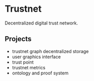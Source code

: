 # Trustnet
Decentralized digital trust network.

## Projects
- trustnet graph decentralized storage
- user graphics interface
- trust point
- trustnet metrics
- ontology and proof system
